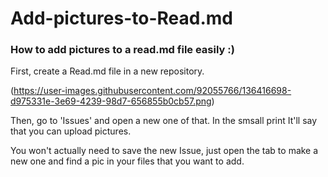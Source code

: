 # Add-pictures-to-Read.md
### How to add pictures to a read.md file easily :)




First, create a Read.md file in a new repository.

(https://user-images.githubusercontent.com/92055766/136416698-d975331e-3e69-4239-98d7-656855b0cb57.png)


Then, go to 'Issues' and open a new one of that. In the smsall print It'll say that you can upload pictures.







You won't actually need to save the new Issue, just open the tab to make a new one and find a pic in your files that you want to add.
